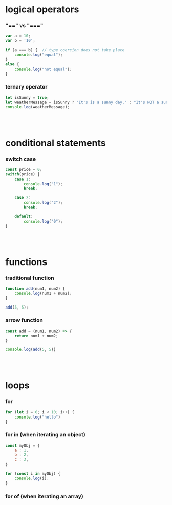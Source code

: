 # logical operators
### "==" vs "==="
```js
var a = 10;
var b = '10';

if (a === b) {  // type coercion does not take place
    console.log("equal");
}
else {
    console.log("not equal");
}
```

### ternary operator
```js
let isSunny = true;
let weatherMessage = isSunny ? "It's is a sunny day." : "It's NOT a sunny day.";
console.log(weatherMessage);
```
<br></br>

# conditional statements
### switch case
```js
const price = 0;
switch(price) {
    case 1:
        console.log("1");
        break;

    case 2:
        console.log("2");
        break;

    default:
        console.log("0");
}
```
<br></br>

# functions
### traditional function
```js
function add(num1, num2) {
    console.log(num1 + num2);
}

add(5, 5);
```

### arrow function
```js
const add = (num1, num2) => {
    return num1 + num2;
}

console.log(add(5, 5))

```
<br></br>

# loops
### for
```js
for (let i = 0; i < 10; i++) {
    console.log("hello")
}
```

### for in (when iterating an object)
```js
const myObj = {
    a : 1,
    b : 2,
    c : 3,
}

for (const i in myObj) {
    console.log(i);
}
```

### for of (when iterating an array)
```js

```
